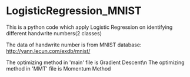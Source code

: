 # LogisticRegression_MNIST

This is a python code which apply Logistic Regression on identifying different handwrite numbers(2 classes)

The data of handwrite number is from MNIST database:
http://yann.lecun.com/exdb/mnist/

The optimizing method in 'main' file is Gradient Descent\n
The optimizing method in 'MMT' file is Momentum Method
